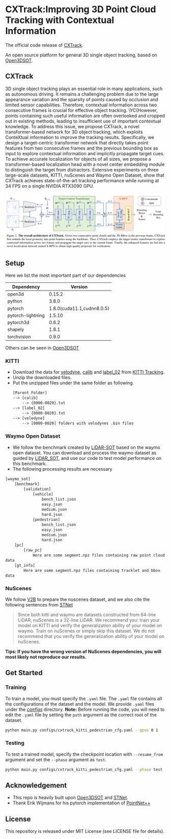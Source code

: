 # CXTrack:Improving 3D Point Cloud Tracking with Contextual Information

The official code release of [CXTrack](https://arxiv.org/pdf/2211.08542.pdf).

An open source platform for general 3D single object tracking, based on [Open3DSOT](https://github.com/Ghostish/Open3DSOT).

## CXTrack

3D single object tracking plays an essential role in many applications, such as autonomous driving. It remains a challenging problem due to the large appearance variation and the sparsity of points caused by occlusion and limited sensor capabilities. Therefore, contextual information across two consecutive frames is crucial for effective object tracking. \YC{However, points containing such useful information are often overlooked and cropped out in existing methods, leading to insufficient use of important contextual knowledge. To address this issue, we propose CXTrack, a novel transformer-based network for 3D object tracking, which exploits ConteXtual information to improve the tracking results. Specifically, we design a target-centric transformer network that directly takes point features from two consecutive frames and the previous bounding box as input to explore contextual information and implicitly propagate target cues. To achieve accurate localization for objects of all sizes, we propose a transformer-based localization head with a novel center embedding module to distinguish the target from distractors. Extensive experiments on three large-scale datasets, KITTI, nuScenes and Waymo Open Dataset, show that CXTrack achieves state-of-the-art tracking performance while running at 34 FPS on a single NVIDIA RTX3090 GPU. 

<p align="center">
<img src="figures/cxtrack.png" width="800"/>
</p>

## Setup

Here we list the most important part of our dependencies

|Dependency|Version|
|---|---|
|open3d|0.15.2|
|python|3.8.0|
|pytorch|1.8.0(cuda11.1,cudnn8.0.5)|
|pytorch-lightning|1.5.10|
|pytorch3d|0.6.2|
|shapely|1.8.1|
|torchvision|0.9.0| 

Others can be seen in [Open3DSOT](https://github.com/Ghostish/Open3DSOT)

### KITTI

+ Download the data for [velodyne](http://www.cvlibs.net/download.php?file=data_tracking_velodyne.zip), [calib](http://www.cvlibs.net/download.php?file=data_tracking_calib.zip) and [label_02](http://www.cvlibs.net/download.php?file=data_tracking_label_2.zip) from [KITTI Tracking](http://www.cvlibs.net/datasets/kitti/eval_tracking.php).
+ Unzip the downloaded files.
+ Put the unzipped files under the same folder as following.
  ```
  [Parent Folder]
  --> [calib]
      --> {0000-0020}.txt
  --> [label_02]
      --> {0000-0020}.txt
  --> [velodyne]
      --> [0000-0020] folders with velodynes .bin files
  ```
### Waymo Open Dataset

* We follow the benchmark created by [LiDAR-SOT](https://github.com/TuSimple/LiDAR_SOT) based on the waymo open dataset. You can download and process the waymo dataset as guided by [LiDAR_SOT](https://github.com/TuSimple/LiDAR_SOT), and use our code to test model performance on this benchmark.
* The following processing results are necessary
```
[waymo_sot]
    [benchmark]
        [validation]
            [vehicle]
                bench_list.json
                easy.json
                medium.json
                hard.json
            [pedestrian]
                bench_list.json
                easy.json
                medium.json
                hard.json
    [pc]
        [raw_pc]
            Here are some segment.npz files containing raw point cloud data
    [gt_info]
        Here are some segment.npz files containing tracklet and bbox data
```

### NuScenes

We follow [V2B](https://github.com/fpthink/V2B) to prepare the nuscenes dataset, and we also cite the following sentences from [STNet](https://github.com/fpthink/STNet)


> Since both kitti and waymo are datasets constructed from 64-line LiDAR, nuScenes is a 32-line LiDAR. We recommend you: train your model on KITTI and verify the generalization ability of your model on waymo. Train on nuScenes or simply skip this dataset. We do not recommend that you verify the generalization ability of your model on nuScenes. 

**Tips: If you have the wrong version of NuScenes dependencies, you will most likely not reproduce our results.**

## Get Started

### Training

To train a model, you must specify the `.yaml` file. The `.yaml` file contains all the configurations of the dataset and the model. We provide `.yaml` files under the [*configs*](./configs) directory. **Note:** Before running the code, you will need to edit the `.yaml` file by setting the `path` argument as the correct root of the dataset.
```bash
python main.py configs/cxtrack_kitti_pedestrian_cfg.yaml --gpus 0 1
```

### Testing

To test a trained model, specify the checkpoint location with `--resume_from` argument and set the `--phase` argument as `test`.
```bash
python main.py configs/cxtrack_kitti_pedestrian_cfg.yaml --phase test --resume_from pretrained/cxtrack_kitti_pedestrian_91.5_67.0.ckpt
```

## Acknowledgement

+ This repo is heavily built upon [Open3DSOT](https://github.com/Ghostish/Open3DSOT) and [STNet](https://github.com/fpthink/STNet).
+ Thank Erik Wijmans for his pytorch implementation of [PointNet++](https://github.com/erikwijmans/Pointnet2_PyTorch)

## License
This repository is released under MIT License (see LICENSE file for details).